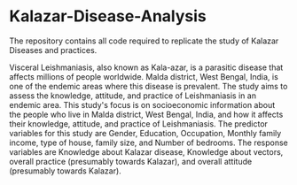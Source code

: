 # Kalazar-Disease-Analysis
The repository contains all code required to replicate the study of Kalazar Diseases and practices.


Visceral Leishmaniasis, also known as Kala-azar, is a parasitic disease that affects millions of people worldwide. Malda district, West Bengal, India, is one of the endemic areas where this disease is prevalent. The study aims to assess the knowledge, attitude, and practice of Leishmaniasis in an endemic area. This study's focus is on socioeconomic information about the people who live in Malda district, West Bengal, India, and how it affects their knowledge, attitude, and practice of Leishmaniasis. The predictor variables for this study are Gender, Education, Occupation, Monthly family income, type of house, family size, and Number of bedrooms. The response variables are Knowledge about Kalazar disease, Knowledge about vectors, overall practice (presumably towards Kalazar), and overall attitude (presumably towards Kalazar).
